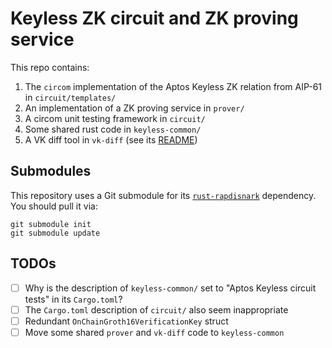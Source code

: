 # Keyless ZK circuit and ZK proving service

This repo contains:
1. The `circom` implementation of the Aptos Keyless ZK relation from AIP-61 in `circuit/templates/`
2. An implementation of a ZK proving service in `prover/`
3. A circom unit testing framework in `circuit/`
4. Some shared rust code in `keyless-common/`
5. A VK diff tool in `vk-diff` (see its [README](/vk-diff))

## Submodules

This repository uses a Git submodule for its [`rust-rapdisnark`](https://github.com/aptos-labs/rust-rapidsnark) dependency.
You should pull it via:

```
git submodule init
git submodule update
```

## TODOs

 - [ ] Why is the description of `keyless-common/` set to "Aptos Keyless circuit tests" in its `Cargo.toml`?
 - [ ] The `Cargo.toml` description of `circuit/` also seem inappropriate
 - [ ] Redundant `OnChainGroth16VerificationKey` struct
 - [ ] Move some shared `prover` and `vk-diff` code to `keyless-common`
